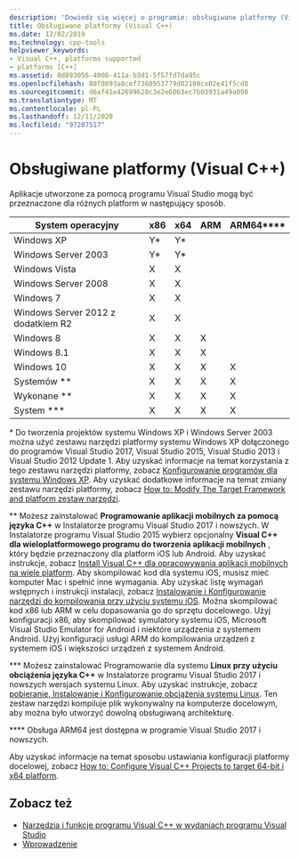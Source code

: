 ```yaml
---
description: 'Dowiedz się więcej o programie: obsługiwane platformy (Visual C++)'
title: Obsługiwane platformy (Visual C++)
ms.date: 12/02/2019
ms.technology: cpp-tools
helpviewer_keywords:
- Visual C++, platforms supported
- platforms [C++]
ms.assetid: 0d893056-4008-411a-b3d1-5f57fd7da95c
ms.openlocfilehash: 80f8693a8cef7368953779d82100ce02e41f5cd8
ms.sourcegitcommit: d6af41e42699628c3e2e6063ec7b03931a49a098
ms.translationtype: MT
ms.contentlocale: pl-PL
ms.lasthandoff: 12/11/2020
ms.locfileid: "97207517"
---
```

# <a name="supported-platforms-visual-c"></a>Obsługiwane platformy (Visual C++)

Aplikacje utworzone za pomocą programu Visual Studio mogą być przeznaczone dla różnych platform w następujący sposób.

|System operacyjny|x86|x64|ARM|ARM64\*\*\*\*|
|----------------------|---------|---------|---------|---------|
|Windows XP|Y\*|Y\*|||
|Windows Server 2003|Y\*|Y\*|||
|Windows Vista|X|X|||
|Windows Server 2008|X|X|||
|Windows 7|X|X|||
|Windows Server 2012 z dodatkiem R2|X|X|||
|Windows 8|X|X|X||
|Windows 8.1|X|X|X||
|Windows 10|X|X|X|X|
|Systemów \*\*|X|X|X|X|
|Wykonane \*\*|X|X|X|X|
|System \*\*\*|X|X|X|X|

\* Do tworzenia projektów systemu Windows XP i Windows Server 2003 można użyć zestawu narzędzi platformy systemu Windows XP dołączonego do programów Visual Studio 2017, Visual Studio 2015, Visual Studio 2013 i Visual Studio 2012 Update 1. Aby uzyskać informacje na temat korzystania z tego zestawu narzędzi platformy, zobacz [Konfigurowanie programów dla systemu Windows XP](../build/configuring-programs-for-windows-xp.md). Aby uzyskać dodatkowe informacje na temat zmiany zestawu narzędzi platformy, zobacz [How to: Modify The Target Framework and platform zestaw narzędzi](../build/how-to-modify-the-target-framework-and-platform-toolset.md).

\*\* Możesz zainstalować **Programowanie aplikacji mobilnych za pomocą języka C++** w Instalatorze programu Visual Studio 2017 i nowszych. W Instalatorze programu Visual Studio 2015 wybierz opcjonalny **Visual C++ dla wieloplatformowego programu do tworzenia aplikacji mobilnych** , który będzie przeznaczony dla platform iOS lub Android. Aby uzyskać instrukcje, zobacz [Install Visual C++ dla opracowywania aplikacji mobilnych na wiele platform](/visualstudio/cross-platform/install-visual-cpp-for-cross-platform-mobile-development). Aby skompilować kod dla systemu iOS, musisz mieć komputer Mac i spełnić inne wymagania. Aby uzyskać listę wymagań wstępnych i instrukcji instalacji, zobacz [Instalowanie i Konfigurowanie narzędzi do kompilowania przy użyciu systemu iOS](/visualstudio/cross-platform/install-and-configure-tools-to-build-using-ios). Można skompilować kod x86 lub ARM w celu dopasowania go do sprzętu docelowego. Użyj konfiguracji x86, aby skompilować symulatory systemu iOS, Microsoft Visual Studio Emulator for Android i niektóre urządzenia z systemem Android. Użyj konfiguracji usługi ARM do kompilowania urządzeń z systemem iOS i większości urządzeń z systemem Android.

\*\*\* Możesz zainstalować Programowanie dla systemu **Linux przy użyciu obciążenia języka C++** w Instalatorze programu Visual Studio 2017 i nowszych wersjach systemu Linux. Aby uzyskać instrukcje, zobacz [pobieranie, Instalowanie i Konfigurowanie obciążenia systemu Linux](../linux/download-install-and-setup-the-linux-development-workload.md). Ten zestaw narzędzi kompiluje plik wykonywalny na komputerze docelowym, aby można było utworzyć dowolną obsługiwaną architekturę.

\*\*\*\* Obsługa ARM64 jest dostępna w programie Visual Studio 2017 i nowszych.

Aby uzyskać informacje na temat sposobu ustawiania konfiguracji platformy docelowej, zobacz [How to: Configure Visual C++ Projects to target 64-bit i x64 platform](../build/how-to-configure-visual-cpp-projects-to-target-64-bit-platforms.md).

## <a name="see-also"></a>Zobacz też

- [Narzędzia i funkcje programu Visual C++ w wydaniach programu Visual Studio](visual-cpp-tools-and-features-in-visual-studio-editions.md)
- [Wprowadzenie](/visualstudio/ide/getting-started-with-cpp-in-visual-studio)
